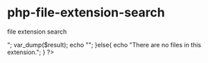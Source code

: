 # php-file-extension-search
file extension search


<?php
$folder    = 'D:/demo/';
$extension = "html";
$result = glob($folder.'*.'.$extension.'');
if ($result){
	$count = count($result);
	echo "There are ".$count." files with this extension.";
	
	echo "<pre>";
	var_dump($result);
	echo "</pre>";
}else{
	echo "There are no files in this extension.";
}
?>
